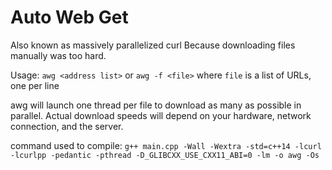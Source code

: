 # Auto Web Get
Also known as massively parallelized curl
Because downloading files manually was too hard.

Usage: `awg <address list>` or `awg -f <file>`
where `file` is a list of URLs, one per line

awg will launch one thread per file to download as many as possible in parallel.
Actual download speeds will depend on your hardware, network connection, and the server.

command used to compile: `g++ main.cpp -Wall -Wextra -std=c++14 -lcurl -lcurlpp -pedantic -pthread -D_GLIBCXX_USE_CXX11_ABI=0 -lm -o awg -Os`
